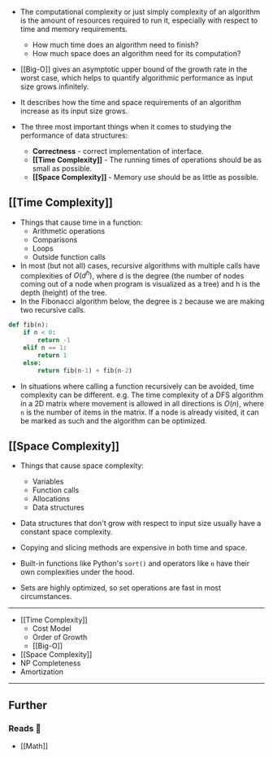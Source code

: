 - The computational complexity or just simply complexity of an algorithm is the amount of resources required to run it, especially with respect to time and memory requirements.
    - How much time does an algorithm need to finish?
    - How much space does an algorithm need for its computation?
- [[Big-O]] gives an asymptotic upper bound of the growth rate in the worst case, which helps to quantify algorithmic performance as input size grows infinitely.
- It describes how the time and space requirements of an algorithm increase as its input size grows.

- The three most important things when it comes to studying the performance of data structures:
    - **Correctness** - correct implementation of interface.
    - **[[Time Complexity]]** - The running times of operations should be as small as possible.
    - **[[Space Complexity]]** - Memory use should be as little as possible.

## [[Time Complexity]]

- Things that cause time in a function:
    - Arithmetic operations
    - Comparisons
    - Loops
    - Outside function calls
- In most (but not all) cases, recursive algorithms with multiple calls have complexities of $O(d^h)$, where d is the degree (the number of nodes coming out of a node when program is visualized as a tree) and h is the depth (height) of the tree.
- In the Fibonacci algorithm below, the degree is `2` because we are making two recursive calls.

```python
def fib(n):
    if n < 0:
        return -1
    elif n == 1:
        return 1
    else:
        return fib(n-1) + fib(n-2)
```

- In situations where calling a function recursively can be avoided, time complexity can be different. e.g. The time complexity of a DFS algorithm in a 2D matrix where movement is allowed in all directions is $O(n)$, where `n` is the number of items in the matrix. If a node is already visited, it can be marked as such and the algorithm can be optimized.

## [[Space Complexity]]

- Things that cause space complexity:
    - Variables
    - Function calls
    - Allocations
    - Data structures

- Data structures that don't grow with respect to input size usually have a constant space complexity.
- Copying and slicing methods are expensive in both time and space.
- Built-in functions like Python's `sort()` and operators like `n` have their own complexities under the hood.
- Sets are highly optimized, so set operations are fast in most circumstances.

---

- [[Time Complexity]]
    - Cost Model
    - Order of Growth
    - [[Big-O]]
- [[Space Complexity]]
- NP Completeness
- Amortization


---
## Further

### Reads 📄

- [[Math]]
